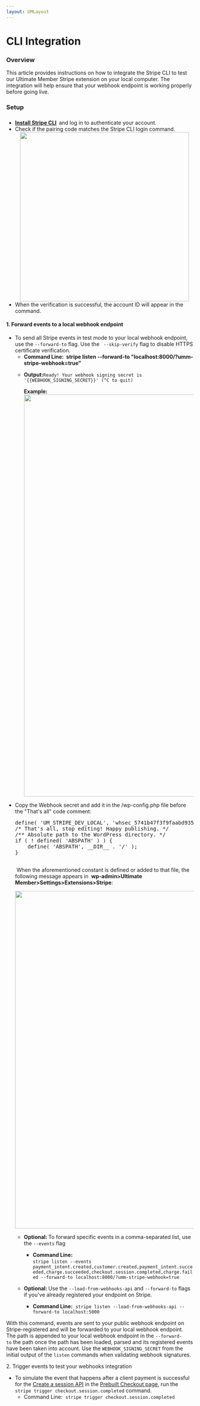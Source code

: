 ```yaml
---
layout: UMLayout
---
```

# CLI Integration


### Overview
<p>
	This article provides instructions on how to integrate the Stripe CLI to test our Ultimate Member Stripe extension on your local computer. The integration will help ensure that your webhook endpoint is working properly before going live. </p>

### Setup


### 
<ul>
	
<li><strong><a href="https://stripe.com/docs/stripe-cli" target="_blank">Install Stripe CLI</a>  </strong>and log in to authenticate your account.
	</li>	
<li>	<img class="noBdr" src="https://s3.amazonaws.com/helpscout.net/docs/assets/561c96629033600a7a36d662/images/6493fc42885de842a5d8c9e1/file-TuXnARK8wV.png" alt="" style="display: block; margin: auto;">Check if the pairing code matches the Stripe CLI login command. 
	<img class="noBdr" src="https://s3.amazonaws.com/helpscout.net/docs/assets/561c96629033600a7a36d662/images/6493fd06885de842a5d8c9e3/file-giMVkHREeh.png" style="width: 453.778px; display: block; margin: auto;" alt=""></li>	
<li>When the verification is successful, the account ID will appear in the command.
	<img class="noBdr" src="https://s3.amazonaws.com/helpscout.net/docs/assets/561c96629033600a7a36d662/images/649432b11c43322e9690de73/file-pMzTADIQTF.png" alt="" style="display: block; margin: auto;">
	</li></ul><h4>1. Forward events to a local webhook endpoint</h4><ul>
	
<li>To send all Stripe events in test mode to your local webhook endpoint, use the <code>--forward-to</code> flag. Use the <code> --skip-verify</code> flag to disable HTTPS certificate verification.
	
<ul>
		
<li><strong>Command Line:  </strong><strong>stripe listen --forward-to "localhost:8000/?umm-stripe-webhook=true"</strong></li>		
<li>
		
<p>
			<strong>Output:</strong><code style="">Ready! Your webhook signing secret is '{{WEBHOOK_SIGNING_SECRET}}' (^C to quit)</code>
		</p><p>
			<strong>
			</strong>
		</p><p>
			<strong>
			<strong>Example:<img class="noBdr" src="https://s3.amazonaws.com/helpscout.net/docs/assets/561c96629033600a7a36d662/images/649434c9c5d2b53344e729ae/file-rBgBPcK9Lo.png" style="width: 1078.78px; display: block; margin: auto;" alt=""></strong></strong>
		</p></li>	</ul></li>	
<li>Copy the Webhook secret and add it in the /wp-config.php file before the "That's all" code comment:  </li>
	<pre>define( 'UM_STRIPE_DEV_LOCAL', 'whsec_5741b47f3f9faabd935713136e08a47e3f6e7d3b78e501787e9891838d2' );
/* That's all, stop editing! Happy publishing. */
/** Absolute path to the WordPress directory. */
if ( ! defined( 'ABSPATH' ) ) { 
    define( 'ABSPATH', __DIR__ . '/' );
}
	</pre><p>
		 When the aforementioned constant is defined or added to that file, the following message appears in  
		<strong>wp-admin>Ultimate Member>Settings>Extensions>Stripe</strong>:<br>
	</p><p>
		<img class="noBdr" src="https://s3.amazonaws.com/helpscout.net/docs/assets/561c96629033600a7a36d662/images/649454351c43322e9690deab/file-8qLOCDnCB4.png" style="width: 906.778px; display: block; margin: auto;" alt="">
	</p><ul>
		
<li>
		
<p style="">
			<strong style="font-weight: bold;">Optional: </strong>To forward specific events in a comma-separated list, use the <code style="">--events</code> flag
		</p><p style="font-weight: bold;">
		</p><ul>
			
<li><strong>Command Line: </strong><br>
			<be name="be" style=""><code style="">stripe listen --events payment_intent.created,customer.created,payment_intent.succeeded,charge.succeeded,checkout.session.completed,charge.failed --forward-to localhost:8000/?umm-stripe-webhook=true</code></be></li>			<strong></strong>
		</ul></li>		
<p style="font-weight: bold;">
		</p><p style="font-weight: bold;">
			<strong></strong>
		</p><p style="font-weight: bold;">
		</p><li>
		
<p style="">
			<strong>Optional: </strong>Use the <code style="">--load-from-webhooks-api</code> and <code style="">--forward-to</code> flags if you've already registered your endpoint on Stripe.
		</p><ul>
			
<li><strong>Command Line:</strong> <be name="be">
			<code>stripe listen --load-from-webhooks-api --forward-to localhost:5000</code></be></li>		</ul></li>	</ul><p>
		<strong>
		<strong>	</strong>
		</strong>
	</p><p>
		<strong>	</strong>
	</p></ul><p>
	With this command, events are sent to your public webhook endpoint on Stripe-registered and will be forwarded to your local webhook endpoint. The path is appended to your local webhook endpoint in the 
	<code style="">--forward-to</code> the path once the path has been loaded, parsed and its registered events have been taken into account. Use the 
	<code style="">WEBHOOK_SIGNING_SECRET</code> from the initial output of the <code style="">listen</code> commands when validating webhook signatures.</p><p>
	2. Trigger events to test your webhooks integration</p><ul>
	
<li><span style="background-color: initial;">To simulate the event that happens after a client payment is successful for the <a href="https://stripe.com/docs/api/checkout/sessions/create" target="_blank">Create a session API</a> in the <a href="https://stripe.com/docs/checkout/quickstart" target="_blank">Prebuilt Checkout page</a>, run the <code>stripe trigger checkout.session.completed</code> command.</span>
	
<ul>
		
<li><span style="background-color: initial;">
		<div style="">
			Command Line: 
			<code style="font-weight: normal;">stripe trigger checkout.session.completed</code>
		</div></span></li>	</ul></li></ul>

